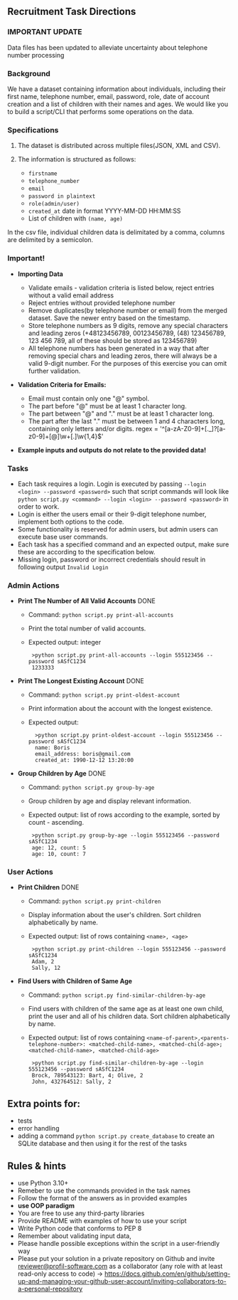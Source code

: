 ## Recruitment Task Directions

### IMPORTANT UPDATE 
Data files has been updated to alleviate uncertainty about telephone number processing

### Background
We have a dataset containing information about individuals, including their first name, telephone number, email, password, role, date of account creation and a list of children with their names and ages. We would like you to build a script/CLI that performs some operations on the data.

### Specifications
1. The dataset is distributed across multiple files(JSON, XML and CSV).

2. The information is structured as follows:
   - `firstname`
   - `telephone_number`
   - `email`
   - `password in plaintext`
   - `role(admin/user)`
   - `created_at` date in format YYYY-MM-DD HH:MM:SS
   - List of children with `(name, age)`
   
 In the csv file, individual children data is delimitated by a comma, columns are delimited by a semicolon.
	
### Important!
- **Importing Data**
    - Validate emails - validation criteria is listed below, reject entries without a valid email address
    - Reject entries without provided telephone number
    - Remove duplicates(by telephone number or email) from the merged dataset. Save the newer entry based on the timestamp.
    - Store telephone numbers as 9 digits, remove any special characters and leading zeros (+48123456789, 00123456789, (48) 123456789, 123 456 789, all of these should be stored as 123456789)
    - All telephone numbers has been generated in a way that after removing special chars and leading zeros, there will always be a valid 9-digit number. For the purposes of this exercise you can omit further validation.	

- **Validation Criteria for Emails:**
  - Email must contain only one "@" symbol.
  - The part before "@" must be at least 1 character long.
  - The part between "@" and "." must be at least 1 character long.
  - The part after the last "." must be between 1 and 4 characters long, containing only letters and/or digits.
    regex = '^[a-zA-Z0-9]+[\._]?[a-z0-9]+[@]\w+[.]\w{1,4}$'

- **Example inputs and outputs do not relate to the provided data!**
### Tasks
- Each task requires a login. Login is executed by passing ` --login <login> --password <password> ` such that script commands will look like `python script.py <command> --login <login> --password <password>` in order to work.
- Login is either the users email or their 9-digit telephone number, implement both options to the code.
- Some functionality is reserved for admin users, but admin users can execute base user commands.
- Each task has a specified command and an expected output, make sure these are according to the specification below.
- Missing login, password or incorrect credentials should result in following output `Invalid Login` 

### Admin Actions
- **Print The Number of All Valid Accounts** DONE
  - Command: `python script.py print-all-accounts`
  - Print the total number of valid accounts.
  - Expected output: integer
  
         >python script.py print-all-accounts --login 555123456 --password sASfC1234
         1233333
         
- **Print The Longest Existing Account** DONE
    - Command: `python script.py print-oldest-account`
    - Print information about the account with the longest existence.
    - Expected output: 

            >python script.py print-oldest-account --login 555123456 --password sASfC1234
            name: Boris
	        email_address: boris@gmail.com
	        created_at: 1990-12-12 13:20:00


- **Group Children by Age** DONE
  - Command: `python script.py group-by-age`
  - Group children by age and display relevant information.
  - Expected output: list of rows according to the example, sorted by count - ascending.
  
         >python script.py group-by-age --login 555123456 --password sASfC1234
         age: 12, count: 5
         age: 10, count: 7
         
### User Actions
- **Print Children** DONE
  - Command: `python script.py print-children`
  - Display information about the user's children. Sort children alphabetically by name.
  - Expected output: list of rows containing `<name>, <age>`

         >python script.py print-children --login 555123456 --password sASfC1234
         Adam, 2
         Sally, 12


- **Find Users with Children of Same Age**
  - Command: `python script.py find-similar-children-by-age`
  - Find users with children of the same age as at least one own child, print the user and all of his children data. Sort children alphabetically by name.
  - Expected output: list of rows containing `<name-of-parent>,<parents-telephone-number>: <matched-child-name>, <matched-child-age>; <matched-child-name>, <matched-child-age>`
  
         >python script.py find-similar-children-by-age --login 555123456 --password sASfC1234
         Brock, 789543123: Bart, 4; Olive, 2
         John, 432764512: Sally, 2
   
## Extra points for:
- tests
- error handling
- adding a command `python script.py create_database` to create an SQLite database and then using it for the rest of the tasks

## Rules & hints
- use Python 3.10+
- Remeber to use the commands provided in the task names
- Follow the format of the answers as in provided examples
- **use OOP paradigm**
- You are free to use any third-party libraries
- Provide README with examples of how to use your script
- Write Python code that conforms to PEP 8
- Remember about validating input data,
- Please handle possible exceptions within the script in a user-friendly way
- Please put your solution in a private repository on Github and invite reviewer@profil-software.com as a collaborator (any role with at least read-only access to code) -> https://docs.github.com/en/github/setting-up-and-managing-your-github-user-account/inviting-collaborators-to-a-personal-repository
